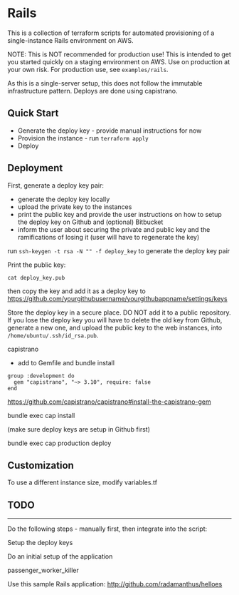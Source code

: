 # Rails

This is a collection of terraform scripts for automated provisioning of a single-instance Rails environment on AWS.

NOTE: This is NOT recommended for production use! This is intended to get you started quickly on a staging environment on AWS. Use on production at your own risk. For production use, see `examples/rails`.

As this is a single-server setup, this does not follow the immutable infrastructure pattern. Deploys are done using capistrano.

## Quick Start

- Generate the deploy key - provide manual instructions for now
- Provision the instance - run `terraform apply`
- Deploy

## Deployment

First, generate a deploy key pair:

- generate the deploy key locally
- upload the private key to the instances
- print the public key and provide the user instructions on how to setup the deploy key on Github and (optional) Bitbucket
- inform the user about securing the private and public key and the ramifications of losing it (user will have to regenerate the key)

run `ssh-keygen -t rsa -N "" -f deploy_key` to generate the deploy key pair

Print the public key:

```
cat deploy_key.pub
```

then copy the key and add it as a deploy key to https://github.com/yourgithubusername/yourgithubappname/settings/keys

Store the deploy key in a secure place. DO NOT add it to a public repository. If you lose the deploy key you will have to delete the old key from Github, generate a new one, and upload the public key to the web instances, into `/home/ubuntu/.ssh/id_rsa.pub`.

capistrano
- add to Gemfile and bundle install
```
group :development do
  gem "capistrano", "~> 3.10", require: false
end
```
https://github.com/capistrano/capistrano#install-the-capistrano-gem

bundle exec cap install

(make sure deploy keys are setup in Github first)

bundle exec cap production deploy

## Customization

To use a different instance size, modify variables.tf

## TODO


---
Do the following steps - manually first, then integrate into the script:

Setup the deploy keys

Do an initial setup of the application


passenger_worker_killer

Use this sample Rails application: http://github.com/radamanthus/helloes

